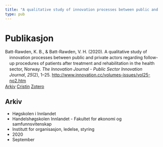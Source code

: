 ```yaml
---
title: "A qualitative study of innovation processes between public and private actors regarding follow-up procedures of patients after treatment and rehabilitation in the health sector, Norway"
type: pub
---
```

<h1>Publikasjon</h1>
<article id="csl-bib-container-DHPXF9DD" class="csl-bib-container">
  <div class="csl-bib-body" style="line-height: 1.35; padding-left: 1em; text-indent:-1em;">
  <div class="csl-entry">Batt-Rawden, K. B., &amp; Batt-Rawden, V. H. (2020). A qualitative study of innovation processes between public and private actors regarding follow-up procedures of patients after treatment and rehabilitation in the health sector, Norway. <i>The Innovation Journal - Public Sector Innovation Journal</i>, <i>25</i>(2), 1&#x2013;25. <a href="http://www.innovation.cc/volumes-issues/vol25-no2.htm">http://www.innovation.cc/volumes-issues/vol25-no2.htm</a></div>
</div>
  <div class="csl-bib-buttons">
    <a href="#taxonomy-article-DHPXF9DD" class="csl-bib-button">Arkiv</a>
    <a href="https://app.cristin.no/results/show.jsf?id=1835604" alt="Cristin URL" class="csl-bib-button">Cristin</a>
    <a href="http://zotero.org/groups/5022929/items/DHPXF9DD" alt="Zotero URL" class="csl-bib-button">Zotero</a>
  </div>
  <div id="csl-bib-meta-container-DHPXF9DD"></div>
</article>
<div id="csl-bib-meta-DHPXF9DD" class="csl-bib-meta">
  <article id="taxonomy-article-DHPXF9DD" class="taxonomy-article">
    <h1>Arkiv</h1>
    <ul>
      <li>Høgskolen i Innlandet</li>
      <li>Handelshøgskolen Innlandet - Fakultet for økonomi og samfunnsvitenskap</li>
      <li>Institutt for organisasjon, ledelse, styring</li>
      <li>2020</li>
      <li>September</li>
    </ul>
  </article>
</div>
